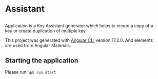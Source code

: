 # Assistant
##
Application is a Key Assistant generator which helps to create a copy of a key or create duplication of multiple key.

This project was generated with [Angular CLI](https://github.com/angular/angular-cli) version 17.2.0.
And elements are used from Angular Materials.

## Starting the application
Please run `npm run start`

